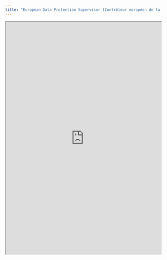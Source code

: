```yaml
---
title: "European Data Protection Supervisor (Contrôleur européen de la protection des données)"
---
```



<iframe height="750" width="100%" src="https://ewelton.github.io/ktest/wiki.html#European%20Data%20Protection%20Supervisor%20(Contr%C3%B4leur%20europ%C3%A9en%20de%20la%20protection%20des%20donn%C3%A9es)"></iframe>

